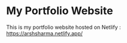 # My Portfolio Website
This is my portfolio website hosted on Netlify : https://arshsharma.netlify.app/

